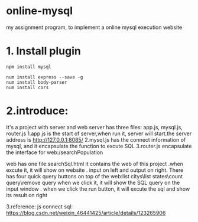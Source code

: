# online-mysql
my assignment program, to implement a online mysql execution website

# 1. Install plugin
	npm install mysql 
 	
  	num install express --save -g
	num install body-parser
	num install cors


# 2.introduce:
It's a project with server and web
server has three files: app.js, mysql.js, router.js
	1.app.js is the start of server,when run it, server will start.the server address is http://127.0.0.1:8085/
	2.mysql.js has the connect information of mysql, and it encapsulate the function to excute SQL 
	3.router.js encapsulate the interface for web:/searchPopulation
	
web has one file:searchSql.html
	it contains the web of this project .when excute it, it will show on website .
	input on left and output on right.
	There has four quick query buttons on top of the web:list citys\list states\count query\remove query 
	when we click it, it will show the SQL query on the input window .
	when we click the run button, it will excute the sql and show its result on right


	
3.reference:
	js connect sql: https://blog.csdn.net/weixin_46441425/article/details/123265906
	
	
	
	

